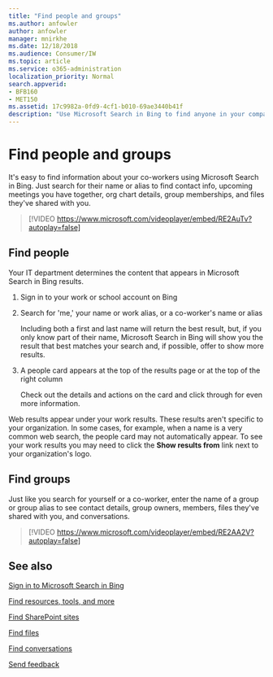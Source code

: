 ```yaml
---
title: "Find people and groups"
ms.author: anfowler
author: anfowler
manager: mnirkhe
ms.date: 12/18/2018
ms.audience: Consumer/IW
ms.topic: article
ms.service: o365-administration
localization_priority: Normal
search.appverid:
- BFB160
- MET150
ms.assetid: 17c9982a-0fd9-4cf1-b010-69ae3440b41f
description: "Use Microsoft Search in Bing to find anyone in your company and the information that you'll see"
---
```


# Find people and groups

It's easy to find information about your co-workers using Microsoft Search in Bing. Just search for their name or alias to find contact info, upcoming meetings you have together, org chart details, group memberships, and files they've shared with you.
  
> [!VIDEO https://www.microsoft.com/videoplayer/embed/RE2AuTv?autoplay=false]
  
## Find people

Your IT department determines the content that appears in Microsoft Search in Bing results.
  
1. Sign in to your work or school account on Bing
    
2. Search for 'me,' your name or work alias, or a co-worker's name or alias
    
    Including both a first and last name will return the best result, but, if you only know part of their name, Microsoft Search in Bing will show you the result that best matches your search and, if possible, offer to show more results.
    
3. A people card appears at the top of the results page or at the top of the right column
    
    Check out the details and actions on the card and click through for even more information.
    
Web results appear under your work results. These results aren't specific to your organization. In some cases, for example, when a name is a very common web search, the people card may not automatically appear. To see your work results you may need to click the **Show results from** link next to your organization's logo. 
  
## Find groups

Just like you search for yourself or a co-worker, enter the name of a group or group alias to see contact details, group owners, members, files they've shared with you, and conversations.
  
> [!VIDEO https://www.microsoft.com/videoplayer/embed/RE2AA2V?autoplay=false]
  
## See also

[Sign in to Microsoft Search in Bing](sign-in.md)
  
[Find resources, tools, and more](find-resources-tools-and-more.md)
  
[Find SharePoint sites](find-sharepoint-sites.md)
  
[Find files](find-files.md)
  
[Find conversations](find-conversations.md)
  
[Send feedback](send-feedback.md)
  

